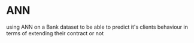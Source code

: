 # ANN
using ANN on a Bank dataset to be able to predict
it's clients behaviour in terms of extending their contract or not
